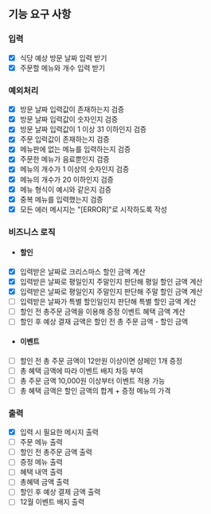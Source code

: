## 기능 요구 사항

### 입력
- [x] 식당 예상 방문 날짜 입력 받기
- [x] 주문할 메뉴와 개수 입력 받기

### 예외처리
- [x] 방문 날짜 입력값이 존재하는지 검증
- [x] 방문 날짜 입력값이 숫자인지 검증
- [x] 방문 날짜 입력값이 1 이상 31 이하인지 검증
- [x] 주문 입력값이 존재하는지 검증
- [x] 메뉴판에 없는 메뉴를 입력하는지 검증
- [x] 주문한 메뉴가 음료뿐인지 검증
- [x] 메뉴의 개수가 1 이상의 숫자인지 검증
- [x] 메뉴의 개수가 20 이하인지 검증
- [x] 메뉴 형식이 예시와 같은지 검증
- [x] 중복 메뉴를 입력했는지 검증
- [x] 모든 에러 메시지는 "[ERROR]"로 시작하도록 작성

### 비즈니스 로직
- #### 할인
- [x] 입력받은 날짜로 크리스마스 할인 금액 계산
- [x] 입력받은 날짜로 평일인지 주말인지 판단해 평일 할인 금액 계산
- [x] 입력받은 날짜로 평일인지 주말인지 판단해 주말 할인 금액 계산
- [ ] 입력받은 날짜가 특별 할인일인지 판단해 특별 할인 금액 계산
- [ ] 할인 전 총주문 금액을 이용해 증정 이벤트 혜택 금액 계산
- [ ] 할인 후 예상 결재 금액은 할인 전 총 주문 금액 - 할인 금액

- #### 이벤트
- [ ] 할인 전 총 주문 금액이 12만원 이상이면 샴페인 1개 증정
- [ ] 총 혜택 금액에 따라 이벤트 배지 차등 부여
- [ ] 총 주문 금액 10,000원 이상부터 이벤트 적용 가능
- [ ] 총 혜택 금액은 할인 금액의 합계 + 증정 메뉴의 가격

### 출력
- [x] 입력 시 필요한 메시지 출력
- [ ] 주문 메뉴 출력
- [ ] 할인 전 총주문 금액 출력
- [ ] 증정 메뉴 출력
- [ ] 혜택 내역 출력
- [ ] 총혜택 금액 출력
- [ ] 할인 후 예상 결제 금액 출력
- [ ] 12월 이벤트 배지 출력